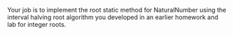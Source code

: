 Your job is to implement the root static method for NaturalNumber using the interval halving root algorithm you developed in an earlier homework and lab for integer roots.
